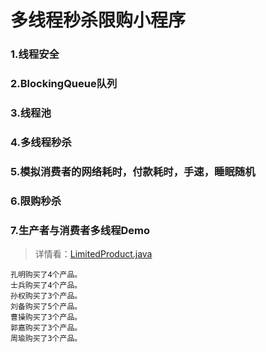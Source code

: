 # 多线程秒杀限购小程序

### 1.线程安全

### 2.BlockingQueue队列

### 3.线程池

### 4.多线程秒杀

### 5.模拟消费者的网络耗时，付款耗时，手速，睡眠随机

### 6.限购秒杀

### 7.生产者与消费者多线程Demo

> 详情看：[LimitedProduct.java](https://github.com/AlanSGitHub/thread/blob/master/LimitedProduct.java)

```
孔明购买了4个产品。
士兵购买了4个产品。
孙权购买了3个产品。
刘备购买了5个产品。
曹操购买了3个产品。
郭嘉购买了3个产品。
周瑜购买了3个产品。
```
